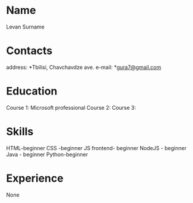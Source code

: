 # Name
Levan Surname
# Contacts 
  address: *Tbilisi, Chavchavdze ave.
  e-mail: *gura7@gmail.com

# Education 
Course 1: Microsoft professional 
Course 2: 
Course 3: 


# Skills
HTML-beginner
CSS -beginner
JS frontend- beginner
NodeJS - beginner
Java - beginner
Python-beginner

# Experience
None

